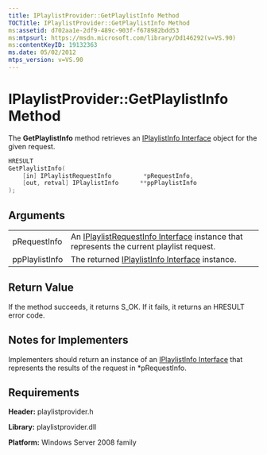 ```yaml
---
title: IPlaylistProvider::GetPlaylistInfo Method
TOCTitle: IPlaylistProvider::GetPlaylistInfo Method
ms:assetid: d702aa1e-2df9-489c-903f-f678982bdd53
ms:mtpsurl: https://msdn.microsoft.com/library/Dd146292(v=VS.90)
ms:contentKeyID: 19132363
ms.date: 05/02/2012
mtps_version: v=VS.90
---
```


# IPlaylistProvider::GetPlaylistInfo Method

The **GetPlaylistInfo** method retrieves an [IPlaylistInfo Interface](iplaylistinfo-interface.md) object for the given request.

```cpp
HRESULT
GetPlaylistInfo(
    [in] IPlaylistRequestInfo         *pRequestInfo,
    [out, retval] IPlaylistInfo      **ppPlaylistInfo
);
```

## Arguments

|||
|--- |--- |
|pRequestInfo|An [IPlaylistRequestInfo Interface](iplaylistrequestinfo-interface.md) instance that represents the current playlist request.|
|ppPlaylistInfo|The returned [IPlaylistInfo Interface](iplaylistinfo-interface.md) instance.|

## Return Value

If the method succeeds, it returns S\_OK. If it fails, it returns an HRESULT error code.

## Notes for Implementers

Implementers should return an instance of an [IPlaylistInfo Interface](iplaylistinfo-interface.md) that represents the results of the request in \*pRequestInfo.

## Requirements

**Header:** playlistprovider.h

**Library:** playlistprovider.dll

**Platform:** Windows Server 2008 family
